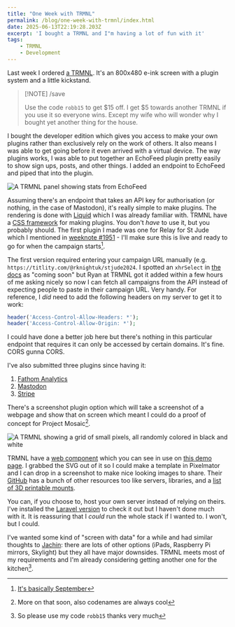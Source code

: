 ```yaml
---
title: "One Week with TRMNL"
permalink: /blog/one-week-with-trmnl/index.html
date: 2025-06-13T22:19:28.203Z
excerpt: 'I bought a TRMNL and I"m having a lot of fun with it'
tags:
    - TRMNL
    - Development
---
```


Last week I ordered [a TRMNL](https://usetrmnl.com). It's an 800x480 e-ink screen with a plugin system and a little kickstand.

> [!NOTE] /save
> 
> Use the code `robb15` to get $15 off. I get $5 towards another TRMNL if you use it so everyone wins. Except my wife who will wonder why I bought yet another thing for the house.

I bought the developer edition which gives you access to make your own plugins rather than exclusively rely on the work of others. It also means I was able to get going before it even arrived with a virtual device. The way plugins works, I was able to put together an EchoFeed plugin pretty easily to show sign ups, posts, and other things. I added an endpoint to EchoFeed and piped that into the plugin.

![A TRMNL panel showing stats from EchoFeed](https://cdn.rknight.me/site/2025/trmnl-echofeed-demo.jpg)

Assuming there's an endpoint that takes an API key for authorisation (or nothing, in the case of Mastodon), it's really simple to make plugins. The rendering is done with [Liquid](https://shopify.github.io/liquid/) which I was already familiar with. TRMNL have a [CSS framework](https://usetrmnl.com/framework) for making plugins. You don't _have_ to use it, but you probably should. The first plugin I made was one for Relay for St Jude which I mentioned in [weeknote #1951](/blog/weeknote-1951) - I'll make sure this is live and ready to go for when the campaign starts[^1].

The first version required entering your campaign URL manually (e.g. `https://titlity.com/@rknightuk/stjude2024`. I spotted an `xhrSelect` in [the docs](https://help.usetrmnl.com/en/articles/10513740-custom-plugin-form-builder) as "coming soon" but Ryan at TRMNL got it added within a few hours of me asking nicely so now I can fetch all campaigns from the API instead of expecting people to paste in their campaign URL. Very handy. For reference, I _did_ need to add the following headers on my server to get it to work:

```php
header('Access-Control-Allow-Headers: *');
header('Access-Control-Allow-Origin: *');
```

I could have done a better job here but there's nothing in this particular endpoint that requires it can only be accessed by certain domains. It's fine. CORS gunna CORS.

I've also submitted three plugins since having it:

1. [Fathom Analytics](https://usetrmnl.com/recipes/89064)
2. [Mastodon](https://usetrmnl.com/recipes/89880)
3. [Stripe](https://usetrmnl.com/recipes/89809)

There's a screenshot plugin option which will take a screenshot of a webpage and show that on screen which meant I could do a proof of concept for Project Mosaic[^2].

![A TRMNL showing a grid of small pixels, all randomly colored in black and white](https://cdn.rknight.me/site/2025/trmnl-project-mosaic.jpg)

TRMNL have a [web component](https://github.com/usetrmnl/trmnl-component) which you can see in use on [this demo page](https://usetrmnl.github.io/trmnl-component/example.html). I grabbed the SVG out of it so I could make a template in Pixelmator and I can drop in a screenshot to make nice looking images to share. Their [GitHub](https://github.com/usetrmnl) has a bunch of other resources too like servers, libraries, and a [list of 3D printable mounts](https://github.com/orgs/usetrmnl/repositories). 

You can, if you choose to, host your own server instead of relying on theirs. I've installed the [Laravel version](https://github.com/usetrmnl/byos_laravel) to check it out but I haven't done much with it. It is reassuring that I _could_ run the whole stack if I wanted to. I won't, but I could.

I've wanted some kind of "screen with data" for a while and had similar thoughts to [Jachin](https://jachinrupe.name/): there are lots of other options (iPads, Raspberry Pi mirrors, Skylight) but they all have major downsides. TRMNL meets most of my requirements and I'm already considering getting another one for the kitchen[^3].

[^1]: [It's basically September](https://isitseptember.fyi)
[^2]: More on that soon, also codenames are always cool
[^3]: So please use my code `robb15` thanks very much